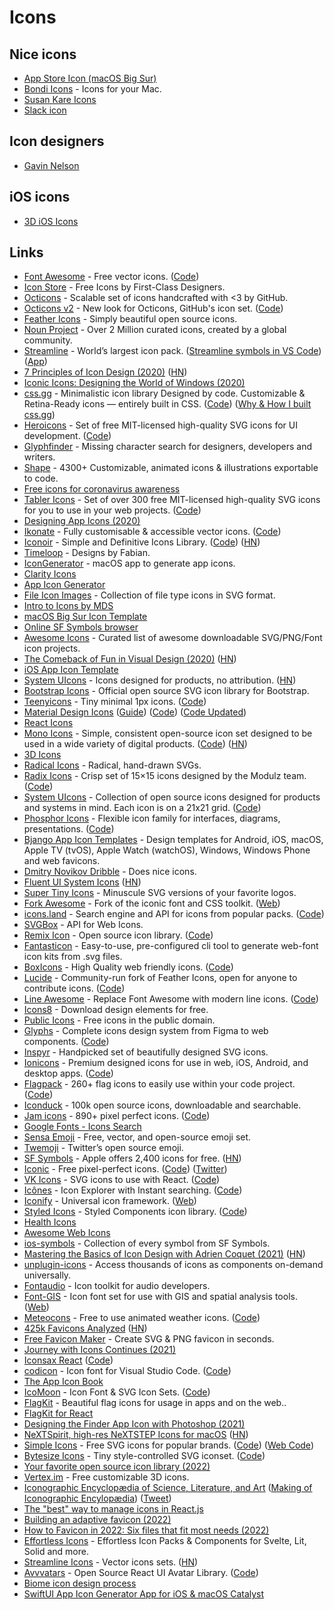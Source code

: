 # Icons

## Nice icons

- [App Store Icon (macOS Big Sur)](https://dribbble.com/shots/12238938-The-App-Store-Icon-macOS-Big-Sur)
- [Bondi Icons](https://bondi-icons.com/) - Icons for your Mac.
- [Susan Kare Icons](http://kareprints.com/)
- [Slack icon](https://twitter.com/thatbenlifetho/status/1365390262386663424)

## Icon designers

- [Gavin Nelson](https://twitter.com/Gavmn/status/1313859376130613251)

## iOS icons

- [3D iOS Icons](https://oliur.com/3d-icons/)

## Links

- [Font Awesome](https://fontawesome.com/) - Free vector icons. ([Code](https://github.com/FortAwesome/Font-Awesome))
- [Icon Store](https://iconstore.co) - Free Icons by First-Class Designers.
- [Octicons](https://octicons.github.com/) - Scalable set of icons handcrafted with <3 by GitHub.
- [Octicons v2](https://primer.style/octicons-v2/) - New look for Octicons, GitHub's icon set. ([Code](https://github.com/primer/octicons-v2))
- [Feather Icons](https://feathericons.com/) - Simply beautiful open source icons.
- [Noun Project](https://thenounproject.com/) - Over 2 Million curated icons, created by a global community.
- [Streamline](https://streamlineicons.com/) - World’s largest icon pack. ([Streamline symbols in VS Code](https://www.streamlinehq.com/dsp)) ([App](https://app.streamlineicons.com/home))
- [7 Principles of Icon Design (2020)](https://uxdesign.cc/7-principles-of-icon-design-e7187539e4a2) ([HN](https://news.ycombinator.com/item?id=22364230))
- [Iconic Icons: Designing the World of Windows (2020)](https://medium.com/microsoft-design/iconic-icons-designing-the-world-of-windows-5e70e25e5416)
- [css.gg](https://css.gg/) - Minimalistic icon library Designed by code. Customizable & Retina-Ready icons — entirely built in CSS. ([Code](https://github.com/astrit/css.gg)) ([Why & How I built css.gg](https://dev.to/astrit/why-how-did-i-build-500-css-only-icons-library-a-life-story-34on))
- [Heroicons](https://heroicons.dev/) - Set of free MIT-licensed high-quality SVG icons for UI development. ([Code](https://github.com/tailwindlabs/heroicons))
- [Glyphfinder](https://www.glyphfinder.com/) - Missing character search for designers, developers and writers.
- [Shape](https://shape.so/) - 4300+ Customizable, animated icons & illustrations exportable to code.
- [Free icons for coronavirus awareness](https://www.iconfinder.com/p/coronavirus-awareness-icons)
- [Tabler Icons](https://tablericons.com/) - Set of over 300 free MIT-licensed high-quality SVG icons for you to use in your web projects. ([Code](https://github.com/tabler/tabler-icons))
- [Designing App Icons (2020)](https://www.youtube.com/playlist?list=PLxpqfOFALZU9IG6DbP3inWOgm3Rzv4ISd)
- [Ikonate](https://ikonate.com/) - Fully customisable & accessible vector icons. ([Code](https://github.com/mikolajdobrucki/ikonate))
- [Iconoir](https://iconoir.com/) - Simple and Definitive Icons Library. ([Code](https://github.com/lucaburgio/iconoir)) ([HN](https://news.ycombinator.com/item?id=29866570))
- [Timeloop](https://www.timeloop.design/) - Designs by Fabian.
- [IconGenerator](https://github.com/onmyway133/IconGenerator) - macOS app to generate app icons.
- [Clarity Icons](https://clarity.design/icons)
- [App Icon Generator](https://appicon.co/)
- [File Icon Images](https://github.com/dmhendricks/file-icon-vectors) - Collection of file type icons in SVG format.
- [Intro to Icons by MDS](http://introtoicons.com/)
- [macOS Big Sur Icon Template](http://vancura.design/macos-big-sur-icon-template)
- [Online SF Symbols browser](https://github.com/cyanzhong/sf-symbols-online)
- [Awesome Icons](https://github.com/notlmn/awesome-icons) - Curated list of awesome downloadable SVG/PNG/Font icon projects.
- [The Comeback of Fun in Visual Design (2020)](https://applypixels.com/blog/comeback) ([HN](https://news.ycombinator.com/item?id=23738329))
- [iOS App Icon Template](https://applypixels.com/resource/ios-14-app-icon)
- [System UIcons](https://systemuicons.com/) - Icons designed for products, no attribution. ([HN](https://news.ycombinator.com/item?id=24037853))
- [Bootstrap Icons](https://github.com/twbs/icons) - Official open source SVG icon library for Bootstrap.
- [Teenyicons](https://teenyicons.com/) - Tiny minimal 1px icons. ([Code](https://github.com/teenyicons/teenyicons))
- [Material Design Icons](https://material.io/resources/icons/?style=baseline) ([Guide](http://google.github.io/material-design-icons/)) ([Code](https://github.com/google/material-design-icons)) ([Code Updated](https://github.com/material-icons/material-icons))
- [React Icons](https://react-icons.github.io/react-icons/)
- [Mono Icons](https://icons.mono.company/) - Simple, consistent open-source icon set designed to be used in a wide variety of digital products. ([Code](https://github.com/mono-company/mono-icons)) ([HN](https://news.ycombinator.com/item?id=24564684))
- [3D Icons](https://www.iconshock.com/3d-icons/)
- [Radical Icons](https://radicalicons.com/) - Radical, hand-drawn SVGs.
- [Radix Icons](https://icons.modulz.app/) - Crisp set of 15×15 icons designed by the Modulz team. ([Code](https://github.com/modulz/radix-icons))
- [System UIcons](https://systemuicons.com/) - Collection of open source icons designed for products and systems in mind. Each icon is on a 21x21 grid. ([Code](https://github.com/CoreyGinnivan/system-uicons))
- [Phosphor Icons](https://phosphoricons.com/) - Flexible icon family for interfaces, diagrams, presentations. ([Code](https://github.com/phosphor-icons/phosphor-home))
- [Bjango App Icon Templates](https://github.com/bjango/Bjango-Templates) - Design templates for Android, iOS, macOS, Apple TV (tvOS), Apple Watch (watchOS), Windows, Windows Phone and web favicons.
- [Dmitry Novikov Dribble](https://dribbble.com/Novikoff) - Does nice icons.
- [Fluent UI System Icons](https://github.com/microsoft/fluentui-system-icons) ([HN](https://news.ycombinator.com/item?id=24991908))
- [Super Tiny Icons](https://github.com/edent/SuperTinyIcons) - Minuscule SVG versions of your favorite logos.
- [Fork Awesome](https://github.com/ForkAwesome/Fork-Awesome) - Fork of the iconic font and CSS toolkit. ([Web](https://forkaweso.me/Fork-Awesome/))
- [icons.land](https://icons.land/) - Search engine and API for icons from popular packs. ([Code](https://github.com/namiwang/icons-land))
- [SVGBox](https://svgbox.net/) - API for Web Icons.
- [Remix Icon](https://remixicon.com/) - Open source icon library. ([Code](https://github.com/Remix-Design/RemixIcon))
- [Fantasticon](https://github.com/tancredi/fantasticon) - Easy-to-use, pre-configured cli tool to generate web-font icon kits from .svg files.
- [BoxIcons](https://boxicons.com/) - High Quality web friendly icons. ([Code](https://github.com/atisawd/boxicons))
- [Lucide](https://lucide.netlify.app/) - Community-run fork of Feather Icons, open for anyone to contribute icons. ([Code](https://github.com/lucide-icons/lucide))
- [Line Awesome](https://icons8.com/line-awesome) - Replace Font Awesome with modern line icons. ([Code](https://github.com/icons8/line-awesome))
- [Icons8](https://icons8.com/) - Download design elements for free.
- [Public Icons](https://publicicons.lllllllllllllllll.com/) - Free icons in the public domain.
- [Glyphs](https://glyphs.fyi/) - Complete icons design system from Figma to web components. ([Code](https://github.com/gorango/glyphs))
- [Inspyr](https://inspyr.io/) - Handpicked set of beautifully designed SVG icons.
- [Ionicons](https://ionic.io/ionicons) - Premium designed icons for use in web, iOS, Android, and desktop apps. ([Code](https://github.com/ionic-team/ionicons))
- [Flagpack](https://flagpack.xyz/) - 260+ flag icons to easily use within your code project. ([Code](https://github.com/Yummygum/react-flagpack))
- [Iconduck](https://iconduck.com/) - 100k open source icons, downloadable and searchable.
- [Jam icons](https://jam-icons.com/) - 890+ pixel perfect icons. ([Code](https://github.com/michaelampr/jam))
- [Google Fonts - Icons Search](https://fonts.google.com/icons)
- [Sensa Emoji](https://sensa.co/emoji/) - Free, vector, and open-source emoji set.
- [Twemoji](https://twemoji.twitter.com/) - Twitter’s open source emoji.
- [SF Symbols](https://developer.apple.com/sf-symbols/) - Apple offers 2,400 icons for free. ([HN](https://news.ycombinator.com/item?id=26484456))
- [Iconic](https://iconic.app/) - Free pixel-perfect icons. ([Code](https://github.com/Make-Lemonade/iconicicons)) ([Twitter](https://twitter.com/theiconicapp))
- [VK Icons](https://vkcom.github.io/icons/) - SVG icons to use with React. ([Code](https://github.com/VKCOM/icons))
- [Icônes](https://icones.js.org/) - Icon Explorer with Instant searching. ([Code](https://github.com/antfu/icones))
- [Iconify](https://github.com/iconify/iconify) - Universal icon framework. ([Web](https://iconify.design/))
- [Styled Icons](https://styled-icons.js.org/) - Styled Components icon library. ([Code](https://github.com/styled-icons/styled-icons))
- [Health Icons](https://healthicons.org/)
- [Awesome Web Icons](https://github.com/vkarampinis/awesome-icons)
- [ios-symbols](https://github.com/bouchenoiremarc/ios-symbols) - Collection of every symbol from SF Symbols.
- [Mastering the Basics of Icon Design with Adrien Coquet (2021)](https://blog.thenounproject.com/mastering-the-basics-of-icon-design-with-adrien-coquet-9c3802093e30) ([HN](https://news.ycombinator.com/item?id=27903808))
- [unplugin-icons](https://github.com/antfu/unplugin-icons) - Access thousands of icons as components on-demand universally.
- [Fontaudio](https://github.com/fefanto/fontaudio) - Icon toolkit for audio developers.
- [Font-GIS](https://github.com/Viglino/font-gis) - Icon font set for use with GIS and spatial analysis tools. ([Web](https://viglino.github.io/font-gis/))
- [Meteocons](https://basmilius.github.io/weather-icons/) - Free to use animated weather icons. ([Code](https://github.com/basmilius/weather-icons))
- [425k Favicons Analyzed](https://iconmap.io/) ([HN](https://news.ycombinator.com/item?id=28933391))
- [Free Favicon Maker](https://formito.com/tools/favicon) - Create SVG & PNG favicon in seconds.
- [Journey with Icons Continues (2021)](https://antfu.me/posts/journey-with-icons-continues)
- [Iconsax React](https://iconsax-react.pages.dev/) ([Code](https://github.com/rendinjast/iconsax-react))
- [codicon](https://microsoft.github.io/vscode-codicons/dist/codicon.html) - Icon font for Visual Studio Code. ([Code](https://github.com/microsoft/vscode-codicons))
- [The App Icon Book](https://www.appiconbook.com/)
- [IcoMoon](https://icomoon.io/) - Icon Font & SVG Icon Sets. ([Code](https://github.com/Keyamoon/IcoMoon-Free))
- [FlagKit](https://github.com/madebybowtie/FlagKit) - Beautiful flag icons for usage in apps and on the web..
- [FlagKit for React](https://github.com/umidbekk/react-flag-kit)
- [Designing the Finder App Icon with Photoshop (2021)](https://www.youtube.com/watch?v=8nP5GgJ5CXg)
- [NeXTSpirit, high-res NeXTSTEP Icons for macOS](http://galgot.free.fr/wordpress/?p=1380) ([HN](https://news.ycombinator.com/item?id=29543027))
- [Simple Icons](https://simpleicons.org/) - Free SVG icons for popular brands. ([Code](https://github.com/simple-icons/simple-icons)) ([Web Code](https://github.com/simple-icons/simple-icons-website))
- [Bytesize Icons](https://danklammer.com/bytesize-icons/) - Tiny style-controlled SVG iconset. ([Code](https://github.com/danklammer/bytesize-icons))
- [Your favorite open source icon library (2022)](https://twitter.com/argyleink/status/1480237318971686918)
- [Vertex.im](https://vertex.im/) - Free customizable 3D icons.
- [Iconographic Encyclopædia of Science, Literature, and Art](https://www.c82.net/iconography/) ([Making of Iconographic Encylopædia](https://www.c82.net/blog/?id=88)) ([Tweet](https://twitter.com/rougeux/status/1490418398886518789))
- [The "best" way to manage icons in React.js](https://benadam.me/thoughts/react-svg-sprites/)
- [Building an adaptive favicon (2022)](https://web.dev/building-an-adaptive-favicon/)
- [How to Favicon in 2022: Six files that fit most needs (2022)](https://evilmartians.com/chronicles/how-to-favicon-in-2021-six-files-that-fit-most-needs)
- [Effortless Icons](https://github.com/steeze-ui/icons) - Effortless Icon Packs & Components for Svelte, Lit, Solid and more.
- [Streamline Icons](https://app.streamlinehq.com/icons) - Vector icons sets. ([HN](https://news.ycombinator.com/item?id=30356944))
- [Avvvatars](https://avvvatars.com/) - Open Source React UI Avatar Library. ([Code](https://github.com/nusu/avvvatars))
- [Biome icon design process](https://twitter.com/matthewskiles/status/1504173530237517825)
- [SwiftUI App Icon Generator App for iOS & macOS Catalyst](https://github.com/alfianlosari/AppIconGenerator)